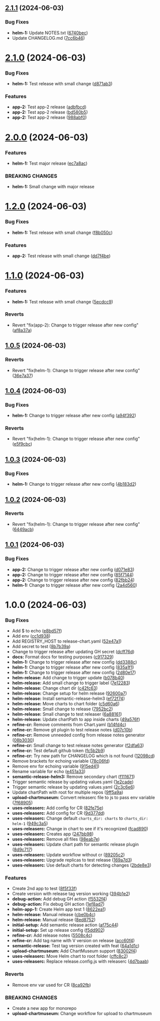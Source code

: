## [2.1.1](https://github.com/Piwero/sandbox-github-actions/compare/helm-1-v2.1.0...helm-1-v2.1.1) (2024-06-03)


### Bug Fixes

* **helm-1:** Update NOTES.txt ([6740bec](https://github.com/Piwero/sandbox-github-actions/commit/6740bec8c16f25056710b4ec8461a5005aacaa3f))
* Update CHANGELOG.md ([7cc6b46](https://github.com/Piwero/sandbox-github-actions/commit/7cc6b468ec802f4ac7ee35f9eda64a7ad51bf89c))

# [2.1.0](https://github.com/Piwero/sandbox-github-actions/compare/helm-1-v2.0.0...helm-1-v2.1.0) (2024-06-03)


### Bug Fixes

* **helm-1:** Test release with small change ([d871ab3](https://github.com/Piwero/sandbox-github-actions/commit/d871ab314f452598f55ba6c1190441108700a1f6))


### Features

* **app-2:** Test app-2 release ([adbfbcd](https://github.com/Piwero/sandbox-github-actions/commit/adbfbcdf575bcc4575404072d53003097db65ce4))
* **app-2:** Test app-2 release ([bd580b5](https://github.com/Piwero/sandbox-github-actions/commit/bd580b52a1cb35eb8d9ca39da4018386f0c11515))
* **app-2:** Test app-2 release ([988abf0](https://github.com/Piwero/sandbox-github-actions/commit/988abf0849f24f092ec62d0aa8a4f42c897e54f0))

# [2.0.0](https://github.com/Piwero/sandbox-github-actions/compare/helm-1-v1.2.0...helm-1-v2.0.0) (2024-06-03)


### Features

* **helm-1:** Test major release ([ec7a8ac](https://github.com/Piwero/sandbox-github-actions/commit/ec7a8ac6381ad487ed9b2c4144834aed11d9f72b))


### BREAKING CHANGES

* **helm-1:** Small change with major release

# [1.2.0](https://github.com/Piwero/sandbox-github-actions/compare/helm-1-v1.1.0...helm-1-v1.2.0) (2024-06-03)


### Bug Fixes

* **helm-1:** Test release with small change ([f8b050c](https://github.com/Piwero/sandbox-github-actions/commit/f8b050c24c30d1f93100fadbc3c69b9f9612d3b7))


### Features

* **app-2:** Test release with small change ([dd7f4be](https://github.com/Piwero/sandbox-github-actions/commit/dd7f4be85669f4f7ac57d95e83ad1ac3e5865b94))

# [1.1.0](https://github.com/Piwero/sandbox-github-actions/compare/helm-1-v1.0.5...helm-1-v1.1.0) (2024-06-03)


### Features

* **helm-1:** Test release with small change ([5ecdcc9](https://github.com/Piwero/sandbox-github-actions/commit/5ecdcc9b803d88e9f03d266b4ebbd0733ba9e405))


### Reverts

* Revert "fix(app-2): Change to trigger release after new config" ([af8a37a](https://github.com/Piwero/sandbox-github-actions/commit/af8a37abaa28497958d11d0e6a3e92b246d39bd3))

## [1.0.5](https://github.com/Piwero/sandbox-github-actions/compare/helm-1-v1.0.4...helm-1-v1.0.5) (2024-06-03)


### Reverts

* Revert "fix(helm-1): Change to trigger release after new config" ([36e7a37](https://github.com/Piwero/sandbox-github-actions/commit/36e7a37409bce5463f369a975d6e3a4dd12119bf))

## [1.0.4](https://github.com/Piwero/sandbox-github-actions/compare/helm-1-v1.0.3...helm-1-v1.0.4) (2024-06-03)


### Bug Fixes

* **helm-1:** Change to trigger release after new config ([a94f392](https://github.com/Piwero/sandbox-github-actions/commit/a94f392883e214fb1e627537da2a70a1b9b58cd2))


### Reverts

* Revert "fix(helm-1): Change to trigger release after new config" ([e5f9cbc](https://github.com/Piwero/sandbox-github-actions/commit/e5f9cbc4195207041173cd84f7c823dbe1ddffe8))

## [1.0.3](https://github.com/Piwero/sandbox-github-actions/compare/helm-1-v1.0.2...helm-1-v1.0.3) (2024-06-03)


### Bug Fixes

* **helm-1:** Change to trigger release after new config ([4b183d2](https://github.com/Piwero/sandbox-github-actions/commit/4b183d250b982f4b54c45335d45652b083a84b41))

## [1.0.2](https://github.com/Piwero/sandbox-github-actions/compare/helm-1-v1.0.1...helm-1-v1.0.2) (2024-06-03)


### Reverts

* Revert "fix(helm-1): Change to trigger release after new config" ([6449acb](https://github.com/Piwero/sandbox-github-actions/commit/6449acb376f5509886bb85040c2368ad8d0b01b1))

## [1.0.1](https://github.com/Piwero/sandbox-github-actions/compare/helm-1-v1.0.0...helm-1-v1.0.1) (2024-06-03)


### Bug Fixes

* **app-2:** Change to trigger release after new config ([d071e83](https://github.com/Piwero/sandbox-github-actions/commit/d071e83eff3d8a41ba0a71fb4cdfe3f209dc2f6d))
* **app-2:** Change to trigger release after new config ([85f7144](https://github.com/Piwero/sandbox-github-actions/commit/85f71442219bce38f2ec68e2d37da7626dc4a315))
* **app-2:** Change to trigger release after new config ([82fbb24](https://github.com/Piwero/sandbox-github-actions/commit/82fbb243a86c8ba176f3870c6465bc356c947799))
* **helm-1:** Change to trigger release after new config ([2a4d560](https://github.com/Piwero/sandbox-github-actions/commit/2a4d560b6ca6663eee8aabc05f27214454877884))

# 1.0.0 (2024-06-03)


### Bug Fixes

* Add $ to echo ([e8bd57f](https://github.com/Piwero/sandbox-github-actions/commit/e8bd57f98d460bd17f6cd6b72f821749a2fe8e93))
* Add env ([cc1d938](https://github.com/Piwero/sandbox-github-actions/commit/cc1d938ecd90eb07e0b11d80076bd4f0a5a925ac))
* Add REGISTRY_HOST to release-chart.yaml ([52e47a1](https://github.com/Piwero/sandbox-github-actions/commit/52e47a187a58409f2e32710a58005182aaf99892))
* Add secret to test ([8b7b39a](https://github.com/Piwero/sandbox-github-actions/commit/8b7b39aedc741efd5a76f5f010b807bac5b4fcd5))
* Change to trigger release after updating GH secret ([dcff76d](https://github.com/Piwero/sandbox-github-actions/commit/dcff76d5996f3b0a9d09367fe02ead5400c5aa61))
* **docs:** Format docs for testing purposes ([c917329](https://github.com/Piwero/sandbox-github-actions/commit/c917329b232125556396e1614c19c2b8168a93cc))
* **helm-1:** Change to trigger release after new config ([dd3388c](https://github.com/Piwero/sandbox-github-actions/commit/dd3388c08549ba840ea7f1a7e4bbafe8940a366f))
* **helm-1:** Change to trigger release after new config ([835a1f1](https://github.com/Piwero/sandbox-github-actions/commit/835a1f1aad30112393e32b7845ef1dd3110e7ac1))
* **helm-1:** Change to trigger release after new config ([2d80e17](https://github.com/Piwero/sandbox-github-actions/commit/2d80e17830da688263175ca51981d3686750b681))
* **helm-release:** Add change to trigger update ([b078b40](https://github.com/Piwero/sandbox-github-actions/commit/b078b405c88b434daaceafac630be89246a6bf7f))
* **helm-release:** Add small change to trigger label ([7e12283](https://github.com/Piwero/sandbox-github-actions/commit/7e12283d93d467b6ac68b5d44a905741724e0d90))
* **helm-release:** Change chart dir ([c42fc63](https://github.com/Piwero/sandbox-github-actions/commit/c42fc637e76f9f7aa70c1fba3749ea01fbd15bc3))
* **helm-release:** Change setup for helm release ([92600a7](https://github.com/Piwero/sandbox-github-actions/commit/92600a7420c5f44d2f8c126b34cabdf4ac13e025))
* **helm-release:** Install semantic-release-helm3 ([ef72f74](https://github.com/Piwero/sandbox-github-actions/commit/ef72f74414a7b71694b2c6f7aaff2ec8787ce98b))
* **helm-release:** Move charts to chart folder ([c5d60a6](https://github.com/Piwero/sandbox-github-actions/commit/c5d60a69094019509d20a6e8713f652394d908d4))
* **helm-release:** Small change to release ([7952bc2](https://github.com/Piwero/sandbox-github-actions/commit/7952bc2bf9bbcd900356ddd0c2c3c43df8398258))
* **helm-release:** Small change to test releaser ([6a88161](https://github.com/Piwero/sandbox-github-actions/commit/6a8816121d4d24f93609d9f57987961145e4379c))
* **helm-release:** Update chartPath to app inside charts ([49a576f](https://github.com/Piwero/sandbox-github-actions/commit/49a576f049ea9d483934ade08ba5b43b53728c71))
* **refine-cr:** Remove comments from Chart.yaml ([b14fd4c](https://github.com/Piwero/sandbox-github-actions/commit/b14fd4c5fbb3518c767742139f8a5b368e0fbab0))
* **refine-cr:** Remove git plugin to test release notes ([d07c10b](https://github.com/Piwero/sandbox-github-actions/commit/d07c10b1fe2cfb6b23e7aecdd5c9340c8e5bdcf0))
* **refine-cr:** Remove unneeded config from release notes generator ([08b3030](https://github.com/Piwero/sandbox-github-actions/commit/08b30309fb11da7d8b13bd090936c8878c92ad2a))
* **refine-cr:** Small change to test release notes generator ([f2dfa63](https://github.com/Piwero/sandbox-github-actions/commit/f2dfa63ad294ba160abf020ea13941eaf0d7f079))
* **refine-cr:** Test default github token ([fc5b2b9](https://github.com/Piwero/sandbox-github-actions/commit/fc5b2b9bac28f95787c1ce78144a427a96805969))
* **refine-cr:** Try new path for CHANGELOG which is not found ([12098cd](https://github.com/Piwero/sandbox-github-actions/commit/12098cd993edd993b1fc58812a312d343ade7571))
* Remove brackets for echoing variable ([78c06fd](https://github.com/Piwero/sandbox-github-actions/commit/78c06fdb0518b344cef12f253f098a3aec5bff88))
* Remove env for echoing variable ([915ed41](https://github.com/Piwero/sandbox-github-actions/commit/915ed411dd37216319d49a58c4223f0106fc0d7a))
* Rename variable for echo ([e451a33](https://github.com/Piwero/sandbox-github-actions/commit/e451a33832aafb6b1351c57eb2c449dcca5ef61f))
* **semantic-release-helm3:** Remove secondary chart ([f111671](https://github.com/Piwero/sandbox-github-actions/commit/f1116713803e736f0e632fcc1a6b9d5af4f36dbd))
* Trigger semantic release by updating values.yaml ([1e2cade](https://github.com/Piwero/sandbox-github-actions/commit/1e2cade1d26c2df0da55fb201e41de49288e47a9))
* Trigger semantic release by updating values.yaml ([2c3c6e6](https://github.com/Piwero/sandbox-github-actions/commit/2c3c6e66cd87d18f473704f55b01ae661fe84d2f))
* Update chartPath with root for multiple repos ([9ff5a9a](https://github.com/Piwero/sandbox-github-actions/commit/9ff5a9a797ad781faff7b9304b77e586b4133537))
* **upload-chartmuseum:** Convert releaserc file to js to pass env variable ([7f68905](https://github.com/Piwero/sandbox-github-actions/commit/7f689053692d6fc56a2091747694b49061c72fae))
* **uses-releaserc:** Add config for CR ([82fe75e](https://github.com/Piwero/sandbox-github-actions/commit/82fe75e8b0a36829b9f1743710dc7ffd516e8f2f))
* **uses-releaserc:** Add config for CR ([9d377dd](https://github.com/Piwero/sandbox-github-actions/commit/9d377dda35971ed76831450e10074e87ca1ce38b))
* **uses-releaserc:** Change default `charts_dir: charts` to `charts_dir: helm-1` ([949c3a5](https://github.com/Piwero/sandbox-github-actions/commit/949c3a5e6bfb5d73e54b10486b57d3038713807c))
* **uses-releaserc:** Change in chart to see if it's recognized ([fcad890](https://github.com/Piwero/sandbox-github-actions/commit/fcad890ee92bcaf8137f9491626adee1cec7ef15))
* **uses-releaserc:** Creates app ([247bb98](https://github.com/Piwero/sandbox-github-actions/commit/247bb98440b2ee551e6e82bb16f9b7204cf643b2))
* **uses-releaserc:** Remove all files ([98eab7e](https://github.com/Piwero/sandbox-github-actions/commit/98eab7eccec1b5269c89626a99e78d8559bcc877))
* **uses-releaserc:** Update chart path for semantic release plugin ([8d9c717](https://github.com/Piwero/sandbox-github-actions/commit/8d9c71793a01b279e4c2d73171d6d82c712e954f))
* **uses-releaserc:** Update workflow without cr ([89205c2](https://github.com/Piwero/sandbox-github-actions/commit/89205c22b5e5c0a780893524227587b9a9d6f708))
* **uses-releaserc:** Upgrade replicas to test release ([169a7d3](https://github.com/Piwero/sandbox-github-actions/commit/169a7d3d70bbecf6834cac93408c8a1db529c274))
* **uses-releaserc:** Use default charts for detecting changes ([2bde8e3](https://github.com/Piwero/sandbox-github-actions/commit/2bde8e3170607c51e6f3b6c7b08485d5b2120ce6))


### Features

* Create 2nd app to test ([8f5f33f](https://github.com/Piwero/sandbox-github-actions/commit/8f5f33f85b55c1c854ef67c5e825c5602f5bc516))
* Create version with release tag version working ([394b1e2](https://github.com/Piwero/sandbox-github-actions/commit/394b1e2056d8c58d27313c45ed718d0ffc0d013b))
* **debug-action:** Add debug GH action ([f5532f4](https://github.com/Piwero/sandbox-github-actions/commit/f5532f4ab72984d5602c37abfc537b4e970e95f1))
* **debug-action:** Fix debug GH action ([1ef8ad7](https://github.com/Piwero/sandbox-github-actions/commit/1ef8ad767538c070b9c864062fa7c2487196c715))
* **helm-app-1:** Create Helm app test 1 ([8622ea1](https://github.com/Piwero/sandbox-github-actions/commit/8622ea161e7f405fcb4694a0af364793485eaedf))
* **helm-release:** Manual release ([cbe0b4c](https://github.com/Piwero/sandbox-github-actions/commit/cbe0b4c2d6aae614d85177dd0df1f844b8b9c38e))
* **helm-release:** Manual release ([8ed8752](https://github.com/Piwero/sandbox-github-actions/commit/8ed8752ead9fe505917dcfd7e634b2b4251db56d))
* **initial-setup:** Add semantic release action ([af75c44](https://github.com/Piwero/sandbox-github-actions/commit/af75c44559c383ef4baf4beaabf84127efe322bb))
* **initial-setup:** Set up release config ([f5dd902](https://github.com/Piwero/sandbox-github-actions/commit/f5dd902c21f813a58a899b2eb752d77ec847c303))
* **refine-cr:** Add release notes ([5508c4c](https://github.com/Piwero/sandbox-github-actions/commit/5508c4c1b21fd49c2e9c7e0dac3ff0d0d9cda343))
* **refine-cr:** Add tag name with V version on release ([acc60f4](https://github.com/Piwero/sandbox-github-actions/commit/acc60f4ec9d8b4152253b4da0eeb0305f7bf9c14))
* **semantic-release:** Test tag version created with feat ([64a1d1c](https://github.com/Piwero/sandbox-github-actions/commit/64a1d1c066cfa6b86f91fb3fed90fce2cc40e43c))
* **upload-chartmuseum:** Add ChartMuseum support ([83002f4](https://github.com/Piwero/sandbox-github-actions/commit/83002f4c340d32c53e26b3cb28a7bf07a25863e5))
* **uses-releaserc:** Move Helm chart to root folder ([cffc8c2](https://github.com/Piwero/sandbox-github-actions/commit/cffc8c2148581ebe0d8a3f3f31c8a54cb2d8c36d))
* **uses-releaserc:** Replace release.config.js with releaserc ([4d7baab](https://github.com/Piwero/sandbox-github-actions/commit/4d7baab3a07df96223ad29469dffbcfb1c28272b))


### Reverts

* Remove env var used for CR ([8ca92fb](https://github.com/Piwero/sandbox-github-actions/commit/8ca92fbea0b18b87b62479dbddaab73fcd4fc02f))


### BREAKING CHANGES

* Create a new app for monorepo
* **upload-chartmuseum:** Change workflow for upload to chartmuseum
